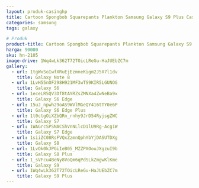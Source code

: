 ```yaml
---
layout: produk-casinghp
title: Cartoon Spongbob Squarepants Plankton Samsung Galaxy S9 Plus Case
categories: samsung
tags: galaxy

# Produk
product-title: Cartoon Spongbob Squarepants Plankton Samsung Galaxy S9 Plus Case
harga: 90000
sku: hn-2105
image-drive: 1Wq4wLk362T72TOicLReGu-HaJUEbZC7m
gallery:
  - url: 1tgWxSoIwfXRuEjEzmneKigm2J5X7l1dv
    title: Galaxy Note 8
  - url: 1LvH55nOF298H921MF3wTS9KIR5LGUNOG
    title: Galaxy S6
  - url: 1eceLR5QV3Df8tAYRZsZMNXa4ZwNeBa9x
    title: Galaxy S6 Edge
  - url: 15uJ_npwh29oAS9WVlMGeQY416tTY0e6P
    title: Galaxy S6 Edge Plus
  - url: 1t0ctgOiXZbQRn_rnhy9JrD54RyjsgZWC
    title: Galaxy S7
  - url: 1WAGrcSPSNACShVnNLlcD1lU9Rg-Acg1W
    title: Galaxy S7 Edge
  - url: 1siiZC08RsFVQxZzmnQphYbYjDASUTDXg
    title: Galaxy S8
  - url: 1LvOk0kJPGiIeB05_MZZPXOouJXgzuI9b
    title: Galaxy S8 Plus
  - url: 1_sVFcu4BeNy8VoQm6qPdSLkZmgwKlKme
    title: Galaxy S9
  - url: 1Wq4wLk362T72TOicLReGu-HaJUEbZC7m
    title: Galaxy S9 Plus
---
```

